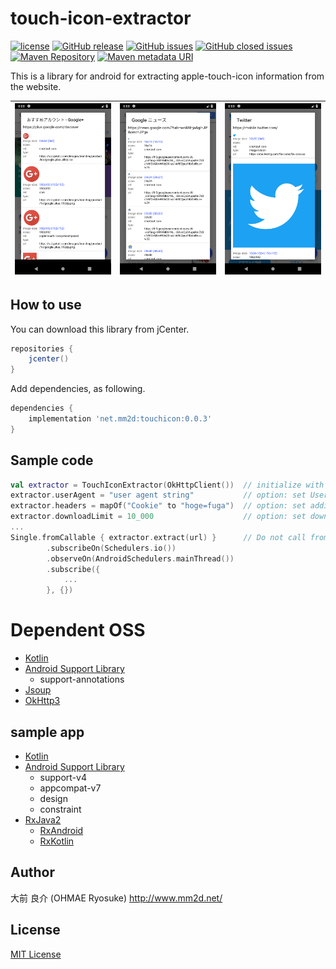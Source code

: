 # touch-icon-extractor
[![license](https://img.shields.io/github/license/ohmae/touch-icon-extractor.svg)](./LICENSE)
[![GitHub release](https://img.shields.io/github/release/ohmae/touch-icon-extractor.svg)](https://github.com/ohmae/touch-icon-extractor/releases)
[![GitHub issues](https://img.shields.io/github/issues/ohmae/touch-icon-extractor.svg)](https://github.com/ohmae/touch-icon-extractor/issues)
[![GitHub closed issues](https://img.shields.io/github/issues-closed/ohmae/touch-icon-extractor.svg)](https://github.com/ohmae/touch-icon-extractor/issues?q=is%3Aissue+is%3Aclosed)
[![Maven Repository](https://img.shields.io/badge/maven-jcenter-brightgreen.svg)](https://bintray.com/ohmae/maven/net.mm2d.touchicon)
[![Maven metadata URI](https://img.shields.io/maven-metadata/v/https/jcenter.bintray.com/net/mm2d/touchicon/maven-metadata.xml.svg)](https://bintray.com/ohmae/maven/net.mm2d.touchicon)

This is a library for android for extracting apple-touch-icon information from the website.

|![](readme/screenshot1.png)|![](readme/screenshot2.png)|![](readme/screenshot3.png)|
|-|-|-|

## How to use

You can download this library from jCenter.
```gradle
repositories {
    jcenter()
}
```

Add dependencies, as following.
```gradle
dependencies {
    implementation 'net.mm2d:touchicon:0.0.3'
}
```

## Sample code

```kotlin
val extractor = TouchIconExtractor(OkHttpClient())  // initialize with OkHttpClient instance
extractor.userAgent = "user agent string"           // option: set User-Agent
extractor.headers = mapOf("Cookie" to "hoge=fuga")  // option: set additional HTTP header
extractor.downloadLimit = 10_000                    // option: set download limit (default 64kB). <= 0 means no limit 
...
Single.fromCallable { extractor.extract(url) }      // Do not call from the Main thread
        .subscribeOn(Schedulers.io())
        .observeOn(AndroidSchedulers.mainThread())
        .subscribe({ 
            ...
        }, {})
```

# Dependent OSS

- [Kotlin](https://kotlinlang.org/)
- [Android Support Library](https://developer.android.com/topic/libraries/support-library/)
  - support-annotations
- [Jsoup](https://jsoup.org/)
- [OkHttp3](https://square.github.io/okhttp/)

## sample app
- [Kotlin](https://kotlinlang.org/)
- [Android Support Library](https://developer.android.com/topic/libraries/support-library/)
  - support-v4
  - appcompat-v7
  - design
  - constraint
- [RxJava2](https://github.com/ReactiveX/RxJava)
  - [RxAndroid](https://github.com/ReactiveX/RxAndroid)
  - [RxKotlin](https://github.com/ReactiveX/RxKotlin)

## Author
大前 良介 (OHMAE Ryosuke)
http://www.mm2d.net/

## License
[MIT License](./LICENSE)
